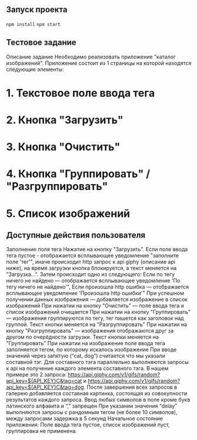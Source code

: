 ## Запуск проекта
`npm install` 
`npm start`

## Тестовое задание
Описание задание
Необходимо реализовать приложение "каталог изображений". Приложение состоит из 1 страницы на которой находятся следующие элементы:
# 1. Текстовое поле ввода тега
# 2. Кнопка "Загрузить"
# 3. Кнопка "Очистить"
# 4. Кнопка "Группировать" / "Разгруппировать"
# 5. Список изображений

## Доступные действия пользователя
Заполнение поля тега
Нажатие на кнопку "Загрузить". Если поле ввода тега пустое - отображается всплывающее уведомление "заполните поле 'тег'",
иначе происходит http запрос к api giphy (описание api ниже), на время загрузки кнопка блокируется, а текст меняется на "Загрузка...".
Затем происходит одно из следующего:
Если по тегу ничего не найдено — отображается всплывающее уведомление 'По тегу ничего не найдено'",
Если произошла http ошибка — отображается всплывающее уведомление 'Произошла http ошибки'"
При успешном получении данных изображения — добавляется изображение в список изображений
При нажатии на кнопку "Очистить" — поле ввода тега и список изображений очищается
При нажатии на кнопку "Группировать" — изображения группируются по тегу, тег пишется как заголовок над группой. Текст кнопки меняется на "Разгруппировать"
При нажатии на кнопку "Разгруппировать" — изображения отображаются друг за другом по очерёдности загрузки. Текст кнопки меняется на "Группировать"
При нажатии на изображение поле ввода тега заполняется тегом, по которому искалось изображение
При вводе значений через запятую (“cat, dog”) считается что мы указали составной тэг. Для составного тэга параллельно выполняются запросы к api на получение каждого элемента составного тэга. В нашем примере это 2 запроса: https://api.giphy.com/v1/gifs/random?api_key=${API_KEY}C&tag=cat и https://api.giphy.com/v1/gifs/random?api_key=${API_KEY}C&tag=dog. После завершения всех запросов в галерею добавляется составная картинка, состоящая из совокупности результатов каждого запроса.
Ввод любых символов в поле кроме букв латинского алфавита и “,” запрещен
При указании значения “delay” выполняются запросы с рандомным тегом (не более 10 символов), между запросами задержка в 5 секунд
Начальное состояние приложения: Поле ввода тега пустое, список изображений пуст, группировка не применена.
